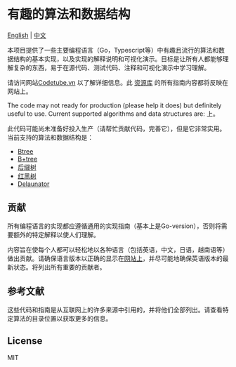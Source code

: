 # 有趣的算法和数据结构

[English](README.md) | [中文](README-cn.md) 

本项目提供了一些主要编程语言（Go，Typescript等）中有趣且流行的算法和数据结构的基本实现，以及实现的解释说明和可视化演示。目标是让所有人都能够理解复杂的东西，易于在源代码、测试代码、注释和可视化演示中学习理解。

请访问网站[Codetube.vn](https://codetube.vn) 以了解详细信息。此 [资源库](https://github.com/dang1412/data-structures) 的所有指南内容都将反映在网站上。

The code may not ready for production (please help it does) but definitely useful to use. Current supported algorithms and data structures are:
上。

此代码可能尚未准备好投入生产（请帮忙贡献代码，完善它），但是它非常实用。当前支持的算法和数据结构是：

- [Btree](https://codetube.vn/btree)
- [B+tree](https://codetube.vn/bplustree)
- [后缀树](https://codetube.vn/suffixtree)
- [红黑树](https://codetube.vn/redblacktree)
- [Delaunator](https://codetube.vn/delaunay)

## 贡献

所有编程语言的实现都应遵循通用的实现指南（基本上是Go-version），否则将需要额外的特定解释以使人们理解。

内容旨在使每个人都可以轻松地以各种语言（包括英语，中文，日语，越南语等）做出贡献。请确保语言版本以正确的显示在[网站上](https://codetube.vn)，并尽可能地确保英语版本的最新状态。将列出所有重要的贡献者。

## 参考文献

这些代码和指南是从互联网上的许多来源中引用的，并将他们全部列出。请查看特定算法的目录位置以获取更多的信息。

## License

MIT
